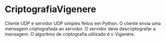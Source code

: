 # CriptografiaVigenere
Cliente UDP e servidor UDP simples feitos em Python. O cliente envia uma mensagem criptografada ao servidor. O servidor deve descriptografar a mensagem. O algoritmo de criptografia utilizado é o Vigenère.
